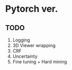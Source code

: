 # Pytorch ver.

## TODO

1. Logging
2. 3D Viewer wrapping
3. CRF
4. Uncertainty
5. Fine tuning + Hard mining
